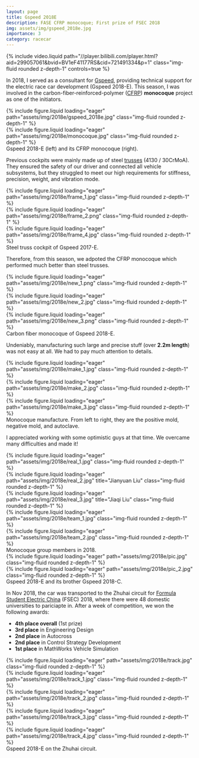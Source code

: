 ```yaml
---
layout: page
title: Gspeed 2018E
description: FASE CFRP monocoque; First prize of FSEC 2018
img: assets/img/gspeed_2018e.jpg
importance: 3
category: racecar
---
```


<div class="row">
    <div class="col-sm mt-3 mt-md-0">
        {% include video.liquid path="//player.bilibili.com/player.html?aid=299057061&bvid=BV1eF41177RS&cid=721491334&p=1" class="img-fluid rounded z-depth-1" controls=true %}
    </div>
</div>

In 2018, I served as a consultant for [Gspeed](https://baike.baidu.com/item/吉林大学吉速方程式车队/23156065), providing technical support for the electric race car development (Gspeed 2018-E). This season, I was involved in the carbon-fiber-reinforced-polymer ([CFRP](https://en.wikipedia.org/wiki/Carbon-fiber_reinforced_polymer)) **monocoque** project as one of the initiators.

<div class="row">
    <div class="col-sm mt-3 mt-md-0">
        {% include figure.liquid loading="eager" path="assets/img/2018e/gspeed_2018e.jpg" class="img-fluid rounded z-depth-1" %}
    </div>
    <div class="col-sm mt-3 mt-md-0">
        {% include figure.liquid loading="eager" path="assets/img/2018e/monocoque.jpg" class="img-fluid rounded z-depth-1" %}
    </div>
</div>
<div class="caption">
    Gspeed 2018-E (left) and its CFRP monocoque (right).
</div>

Previous cockpits were mainly made up of steel [trusses](https://en.wikipedia.org/wiki/Truss) (4130 / 30CrMoA). They ensured the safety of our driver and connected all vehicle subsystems, but they struggled to meet our high requirements for stiffness, precision, weight, and vibration mode.

<div class="row">
    <div class="col-sm mt-3 mt-md-0">
        {% include figure.liquid loading="eager" path="assets/img/2018e/frame_1.jpg" class="img-fluid rounded z-depth-1" %}
    </div>
    <div class="col-sm mt-3 mt-md-0">
        {% include figure.liquid loading="eager" path="assets/img/2018e/frame_2.png" class="img-fluid rounded z-depth-1" %}
    </div>
    <div class="col-sm mt-3 mt-md-0">
        {% include figure.liquid loading="eager" path="assets/img/2018e/frame_4.jpg" class="img-fluid rounded z-depth-1" %}
    </div>
</div>
<div class="caption">
    Steel truss cockpit of Gspeed 2017-E.
</div>

Therefore, from this season, we adpoted the CFRP monocoque which performed much better than steel trusses.

<div class="row">
    <div class="col-sm mt-3 mt-md-0">
        {% include figure.liquid loading="eager" path="assets/img/2018e/new_1.png" class="img-fluid rounded z-depth-1" %}
    </div>
    <div class="col-sm mt-3 mt-md-0">
        {% include figure.liquid loading="eager" path="assets/img/2018e/new_2.jpg" class="img-fluid rounded z-depth-1" %}
    </div>
    <div class="col-sm mt-3 mt-md-0">
        {% include figure.liquid loading="eager" path="assets/img/2018e/new_3.png" class="img-fluid rounded z-depth-1" %}
    </div>
</div>
<div class="caption">
    Carbon fiber monocoque of Gspeed 2018-E.
</div>

Undeniably, manufacturing such large and precise stuff (over **2.2m length**) was not easy at all. We had to pay much attention to details.

<div class="row">
    <div class="col-sm mt-3 mt-md-0">
        {% include figure.liquid loading="eager" path="assets/img/2018e/make_1.jpg" class="img-fluid rounded z-depth-1" %}
    </div>
    <div class="col-sm mt-3 mt-md-0">
        {% include figure.liquid loading="eager" path="assets/img/2018e/make_2.jpg" class="img-fluid rounded z-depth-1" %}
    </div>
    <div class="col-sm mt-3 mt-md-0">
        {% include figure.liquid loading="eager" path="assets/img/2018e/make_3.jpg" class="img-fluid rounded z-depth-1" %}
    </div>
</div>
<div class="caption">
    Monocoque manufacture. From left to right, they are the positive mold, negative mold, and autoclave.
</div>

I appreciated working with some optimistic guys at that time. We overcame many difficulties and made it!

<div class="row">
    <div class="col-sm mt-3 mt-md-0">
        {% include figure.liquid loading="eager" path="assets/img/2018e/real_1.jpg" class="img-fluid rounded z-depth-1" %}
    </div>
    <div class="col-sm mt-3 mt-md-0">
        {% include figure.liquid loading="eager" path="assets/img/2018e/real_2.jpg" title="Jianyuan Liu" class="img-fluid rounded z-depth-1" %}
    </div>
    <div class="col-sm mt-3 mt-md-0">
        {% include figure.liquid loading="eager" path="assets/img/2018e/real_3.jpg" title="Jiaqi Liu" class="img-fluid rounded z-depth-1" %}
    </div>
</div>
<div class="row">
    <div class="col-sm mt-3 mt-md-0">
        {% include figure.liquid loading="eager" path="assets/img/2018e/team_1.jpg" class="img-fluid rounded z-depth-1" %}
    </div>
    <div class="col-sm mt-3 mt-md-0">
        {% include figure.liquid loading="eager" path="assets/img/2018e/team_2.jpg" class="img-fluid rounded z-depth-1" %}
    </div>
</div>
<div class="caption">
    Monocoque group members in 2018.
</div>

<div class="row">
    <div class="col-sm mt-3 mt-md-0">
        {% include figure.liquid loading="eager" path="assets/img/2018e/pic.jpg" class="img-fluid rounded z-depth-1" %}
    </div>
    <div class="col-sm mt-3 mt-md-0">
        {% include figure.liquid loading="eager" path="assets/img/2018e/pic_2.jpg" class="img-fluid rounded z-depth-1" %}
    </div>
</div>
<div class="caption">
    Gspeed 2018-E and its brother Gspeed 2018-C.
</div>

In Nov 2018, the car was transported to the Zhuhai circuit for [Formula Student Electric China](http://www.formulastudent.com.cn/) (FSEC) 2018, where there were 48 domestic universities to pariciapte in. After a week of competition, we won the following awards:

* **4th place overall** (1st prize)
* **3rd place** in Engineering Design
* **2nd place** in Autocross
* **2nd place** in Control Strategy Development
* **1st place** in MathWorks Vehicle Simulation

<div class="row">
    <div class="col-sm mt-3 mt-md-0">
        {% include figure.liquid loading="eager" path="assets/img/2018e/track.jpg" class="img-fluid rounded z-depth-1" %}
    </div>
</div>
<div class="row">
    <div class="col-sm mt-3 mt-md-0">
        {% include figure.liquid loading="eager" path="assets/img/2018e/track_1.jpg" class="img-fluid rounded z-depth-1" %}
    </div>
    <div class="col-sm mt-3 mt-md-0">
        {% include figure.liquid loading="eager" path="assets/img/2018e/track_2.jpg" class="img-fluid rounded z-depth-1" %}
    </div>
</div>
<div class="row">
    <div class="col-sm mt-3 mt-md-0">
        {% include figure.liquid loading="eager" path="assets/img/2018e/track_3.jpg" class="img-fluid rounded z-depth-1" %}
    </div>
    <div class="col-sm mt-3 mt-md-0">
        {% include figure.liquid loading="eager" path="assets/img/2018e/track_4.jpg" class="img-fluid rounded z-depth-1" %}
    </div>
</div>
<div class="caption">
    Gspeed 2018-E on the Zhuhai circuit.
</div>
